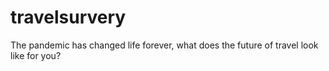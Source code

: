# travelsurvery
The pandemic has changed life forever, what does the future of travel look like for you?

